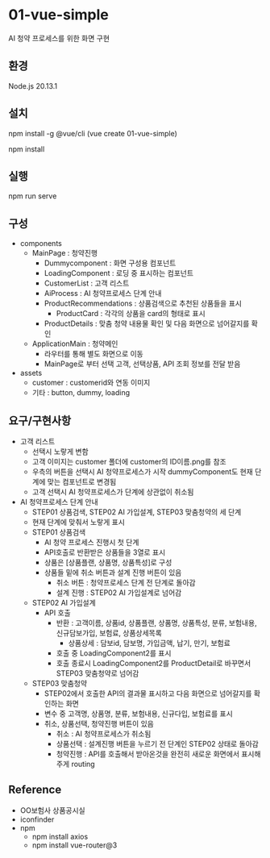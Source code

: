 # 01-vue-simple

AI 청약 프로세스를 위한 화면 구현

## 환경

Node.js 20.13.1

## 설치

npm install -g @vue/cli
(vue create 01-vue-simple)

npm install

## 실행

npm run serve

## 구성

- components
  - MainPage : 청약진행
    - Dummycomponent : 화면 구성용 컴포넌트
    - LoadingComponent : 로딩 중 표시하는 컴포넌트
    - CustomerList : 고객 리스트
    - AiProcess : AI 청약프로세스 단계 안내
    - ProductRecommendations : 상품검색으로 추천된 상품들을 표시
      - ProductCard : 각각의 상품을 card의 형태로 표시
    - ProductDetails : 맞춤 청약 내용물 확인 및 다음 화면으로 넘어갈지를 확인
  - ApplicationMain : 청약메인
    - 라우터를 통해 별도 화면으로 이동
    - MainPage로 부터 선택 고객, 선택상품, API 조회 정보를 전달 받음
- assets
  - customer : customerid와 연동 이미지
  - 기타 : button, dummy, loading

## 요구/구현사항

- 고객 리스트
  - 선택시 노랗게 변함
  - 고객 이미지는 customer 폴더에 customer의 ID이름.png를 참조
  - 우측의 버튼을 선택시 AI 청약프로세스가 시작 dummyComponent도 현재 단계에 맞는 컴포넌트로 변경됨
  - 고객 선택시 AI 청약프로세스가 단계에 상관없이 취소됨
- AI 청약프로세스 단계 안내
  - STEP01 상품검색, STEP02 AI 가입설계, STEP03 맞춤청약의 세 단계
  - 현재 단계에 맞춰서 노랗게 표시
  - STEP01 상품검색
    - AI 청약 프로세스 진행시 첫 단계
    - API호출로 반환받은 상품들을 3열로 표시
    - 상품은 [상품플랜, 상품명, 상품특성]로 구성
    - 상품들 밑에 취소 버튼과 설계 진행 버튼이 있음
      - 취소 버튼 : 청약프로세스 단계 전 단계로 돌아감
      - 설계 진행 : STEP02 AI 가입설계로 넘어감
  - STEP02 AI 가입설계
    - API 호출
      - 반환 : 고객이름, 상품id, 상품플랜, 상품명, 상품특성, 분류, 보험내용, 신규담보가입, 보험료, 상품상세목록
        - 상품상세 : 담보id, 담보명, 가입금액, 납기, 만기, 보험료
      - 호출 중 LoadingComponent2를 표시
      - 호출 종료시 LoadingComponent2를 ProductDetail로 바꾸면서 STEP03 맞춤청약로 넘어감
  - STEP03 맞춤청약
    - STEP02에서 호출한 API의 결과물 표시하고 다음 화면으로 넘어갈지를 확인하는 화면
    - 변수 중 고객명, 상품명, 분류, 보험내용, 신규다입, 보험료를 표시
    - 취소, 상품선택, 청약진행 버튼이 있음
      - 취소 : AI 청약프로세스가 취소됨
      - 상품선택 : 설계진행 버튼을 누르기 전 단계인 STEP02 상태로 돌아감
      - 청약진행 : API를 호출해서 받아온것을 완전히 새로운 화면에서 표시해주게 routing

## Reference

- OO보험사 상품공시실
- iconfinder
- npm
  - npm install axios
  - npm install vue-router@3
